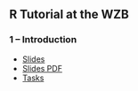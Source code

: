 ## R Tutorial at the WZB

### 1 – Introduction

* [Slides](slides/01intro.html)
* [Slides PDF](slides/01intro.pdf)
* [Tasks](tasks_and_solutions/01intro_tasks.html)

